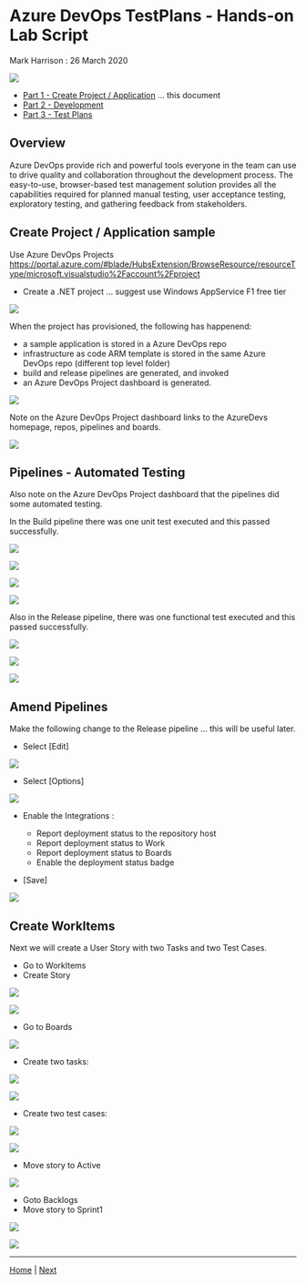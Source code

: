 # Azure DevOps TestPlans - Hands-on Lab Script

Mark Harrison : 26 March 2020

![](Images/devops.png)

- [Part 1 - Create Project / Application](testplans-1.md) ... this document
- [Part 2 - Development](testplans-2.md)
- [Part 3 - Test Plans](testplans-3.md)

## Overview

 Azure DevOps provide rich and powerful tools everyone in the team can use to drive quality and collaboration throughout the development process. The easy-to-use, browser-based test management solution provides all the capabilities required for planned manual testing, user acceptance testing, exploratory testing, and gathering feedback from stakeholders.

## Create Project / Application sample

Use Azure DevOps Projects <https://portal.azure.com/#blade/HubsExtension/BrowseResource/resourceType/microsoft.visualstudio%2Faccount%2Fproject>

- Create a .NET project ... suggest use Windows AppService F1 free tier

![](Images/TPCreate1.png)

When the project has provisioned, the following has happenend:

- a sample application is stored in a Azure DevOps repo
- infrastructure as code ARM template is stored in the same Azure DevOps repo (different top level folder)
- build and release pipelines are generated, and invoked
- an Azure DevOps Project dashboard is generated.

![](Images/TPCreate2.png)

Note on the Azure DevOps Project dashboard links to the AzureDevs homepage, repos, pipelines and boards.

![](Images/TPCreate3.png)

## Pipelines - Automated Testing

Also note on the Azure DevOps Project dashboard that the pipelines did some automated testing.

In the Build pipeline there was one unit test executed and this passed successfully.  

![](Images/TPBuild1.png)

![](Images/TPBuild2.png)

![](Images/TPBuild3.png)

![](Images/TPBuild4.png)

Also in the Release pipeline, there was one functional test executed and this passed successfully.

![](Images/TPRelease1.png)

![](Images/TPRelease2.png)

![](Images/TPRelease3.png)

## Amend Pipelines

Make the following change to the Release pipeline ... this will be useful later.

- Select [Edit]

![](Images/TPEditRelease1.png)

- Select [Options]

![](Images/TPEditRelease2.png)

- Enable the Integrations :
  - Report deployment status to the repository host
  - Report deployment status to Work
  - Report deployment status to Boards
  - Enable the deployment status badge

- [Save]

![](Images/TPEditRelease3.png)

## Create WorkItems

Next we will create a User Story with two Tasks and two Test Cases.

- Go to WorkItems
- Create Story

![](Images/TPCreateStory1.png)

![](Images/TPCreateStory2.png)

- Go to Boards

![](Images/TPCreateStory3.png)

- Create two tasks:

![](Images/TPCreateTask1.png)

![](Images/TPCreateTask2.png)

- Create two test cases:

![](Images/TPCreateTestCase1.png)

![](Images/TPCreateTestCase2.png)

- Move story to Active

![](Images/TPStoryActive.png)

- Goto Backlogs
- Move story to Sprint1

![](Images/TPStorySprint1.png)

![](Images/TPStorySprint2.png)

---
[Home](readme.md) | [Next](testplans-2.md)
